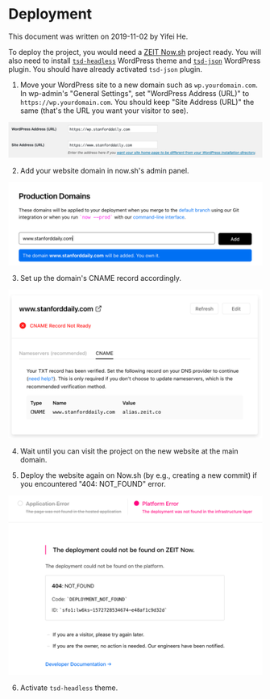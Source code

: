 # Deployment

This document was written on 2019-11-02 by Yifei He.

To deploy the project, you would need a [ZEIT Now.sh](https://zeit.co/) project ready. You will also need to install [`tsd-headless`](https://github.com/TheStanfordDaily/stanforddaily-wordpress/tree/master/wp-content/themes/tsd-headless) WordPress theme and [`tsd-json`](https://github.com/TheStanfordDaily/stanforddaily-wordpress/tree/master/wp-content/plugins/tsd-json) WordPress plugin. You should have already activated `tsd-json` plugin.

1. Move your WordPress site to a new domain such as `wp.yourdomain.com`. In wp-admin's "General Settings", set "WordPress Address (URL)" to `https://wp.yourdomain.com`. You should keep "Site Address (URL)" the same (that's the URL you want your visitor to see).

![](wp-wp-url.png)

2. Add your website domain in now.sh's admin panel.

![](now-sh-add-domain-1.png)

3. Set up the domain's CNAME record accordingly.

![](now-sh-add-domain-2.png)

4. Wait until you can visit the project on the new website at the main domain.

5. Deploy the website again on Now.sh (by e.g., creating a new commit) if you encountered "404: NOT_FOUND" error.

![](now-sh-404.png)

6. Activate `tsd-headless` theme.
